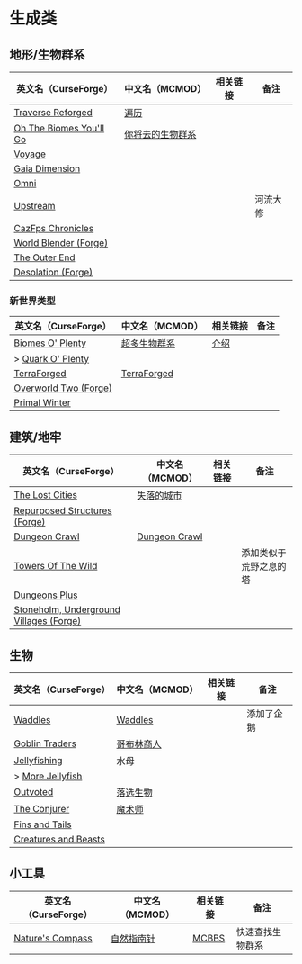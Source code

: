 # 生成类

## 地形/生物群系

| 英文名（CurseForge）                                                                           | 中文名（MCMOD）                                          | 相关链接 | 备注     |
| ---------------------------------------------------------------------------------------------- | -------------------------------------------------------- | -------- | -------- |
| [Traverse Reforged](https://www.curseforge.com/minecraft/mc-mods/traverse-reforged)            | [遍历](https://www.mcmod.cn/class/1416.html)             |          |          |
| [Oh The Biomes You'll Go](https://www.curseforge.com/minecraft/mc-mods/oh-the-biomes-youll-go) | [你将去的生物群系](https://www.mcmod.cn/class/1618.html) |          |          |
| [Voyage](https://www.curseforge.com/minecraft/mc-mods/voyage)                                  |                                                          |          |          |
| [Gaia Dimension](https://www.curseforge.com/minecraft/mc-mods/gaia-dimension)                  |                                                          |          |          |
| [Omni](https://www.curseforge.com/minecraft/mc-mods/omni)                                      |                                                          |          |          |
| [Upstream](https://www.curseforge.com/minecraft/mc-mods/upstream)                              |                                                          |          | 河流大修 |
| [CazFps Chronicles](https://www.curseforge.com/minecraft/mc-mods/cazfps-chronicles)            |                                                          |          |          |
| [World Blender (Forge)](https://www.curseforge.com/minecraft/mc-mods/worldblender)             |                                                          |          |          |
| [The Outer End](https://www.curseforge.com/minecraft/mc-mods/the-outer-end)                    |                                                          |          |          |
| [Desolation (Forge)](https://www.curseforge.com/minecraft/mc-mods/desolation-forge)            |                                                          |          |          |

### 新世界类型

| 英文名（CurseForge）                                                                      | 中文名（MCMOD）                                     | 相关链接                                             | 备注 |
| ----------------------------------------------------------------------------------------- | --------------------------------------------------- | ---------------------------------------------------- | ---- |
| [Biomes O' Plenty](https://www.curseforge.com/minecraft/mc-mods/biomes-o-plenty)          | [超多生物群系](https://www.mcmod.cn/class/108.html) | [介绍](https://www.mcbbs.net/thread-814732-1-1.html) |      |
| > [Quark O' Plenty](https://www.curseforge.com/minecraft/mc-mods/quark-o-plenty)          |                                                     |                                                      |      |
| [TerraForged](https://www.curseforge.com/minecraft/mc-mods/terraforged)                   | [TerraForged](https://www.mcmod.cn/class/2555.html) |                                                      |      |
| [Overworld Two (Forge)](https://www.curseforge.com/minecraft/mc-mods/overworld-two-forge) |                                                     |                                                      |      |
| [Primal Winter](https://www.curseforge.com/minecraft/mc-mods/primal-winter)               |                                                     |                                                      |      |

## 建筑/地牢

| 英文名（CurseForge）                                                                                    | 中文名（MCMOD）                                       | 相关链接 | 备注                   |
| ------------------------------------------------------------------------------------------------------- | ----------------------------------------------------- | -------- | ---------------------- |
| [The Lost Cities](https://www.curseforge.com/minecraft/mc-mods/the-lost-cities)                         | [失落的城市](https://www.mcmod.cn/class/1295.html)    |          |                        |
| [Repurposed Structures (Forge)](https://www.curseforge.com/minecraft/mc-mods/repurposed-structures)     |                                                       |          |                        |
| [Dungeon Crawl](https://www.curseforge.com/minecraft/mc-mods/dungeon-crawl)                             | [Dungeon Crawl](https://www.mcmod.cn/class/3105.html) |          |                        |
| [Towers Of The Wild](https://www.curseforge.com/minecraft/mc-mods/towers-of-the-wild)                   |                                                       |          | 添加类似于荒野之息的塔 |
| [Dungeons Plus](https://www.curseforge.com/minecraft/mc-mods/dungeons-plus)                             |                                                       |          |                        |
| [Stoneholm, Underground Villages (Forge)](https://www.curseforge.com/minecraft/mc-mods/stoneholm-forge) |                                                       |          |                        |

## 生物

| 英文名（CurseForge）                                                                      | 中文名（MCMOD）                                    | 相关链接 | 备注       |
| ----------------------------------------------------------------------------------------- | -------------------------------------------------- | -------- | ---------- |
| [Waddles](https://www.curseforge.com/minecraft/mc-mods/waddles)                           | [Waddles](https://www.mcmod.cn/class/1641.html)    |          | 添加了企鹅 |
| [Goblin Traders](https://www.curseforge.com/minecraft/mc-mods/goblin-traders)             | [哥布林商人](https://www.mcmod.cn/class/2353.html) |          |            |
| [Jellyfishing](https://www.curseforge.com/minecraft/mc-mods/jellyfishing)                 | 水母                                               |          |            |
| > [More Jellyfish](https://www.curseforge.com/minecraft/mc-mods/more-jellyfish)           |                                                    |          |            |
| [Outvoted](https://www.curseforge.com/minecraft/mc-mods/outvoted)                         | [落选生物](https://www.mcmod.cn/class/3223.html)   |          |            |
| [The Conjurer](https://www.curseforge.com/minecraft/mc-mods/the-conjurer)                 | [魔术师](https://www.mcmod.cn/class/3034.html)     |          |            |
| [Fins and Tails](https://www.curseforge.com/minecraft/mc-mods/fins-and-tails)             |                                                    |          |            |
| [Creatures and Beasts](https://www.curseforge.com/minecraft/mc-mods/creatures-and-beasts) |                                                    |          |            |

## 小工具

| 英文名（CurseForge）                                                             | 中文名（MCMOD）                                   | 相关链接                                              | 备注             |
| -------------------------------------------------------------------------------- | ------------------------------------------------- | ----------------------------------------------------- | ---------------- |
| [Nature's Compass](https://www.curseforge.com/minecraft/mc-mods/natures-compass) | [自然指南针](https://www.mcmod.cn/class/754.html) | [MCBBS](https://www.mcbbs.net/thread-977694-1-1.html) | 快速查找生物群系 |
